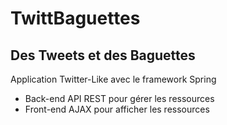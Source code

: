 # TwittBaguettes  
## Des Tweets et des Baguettes  
Application Twitter-Like avec le framework Spring   
* Back-end API REST pour gérer les ressources
* Front-end AJAX pour afficher les ressources